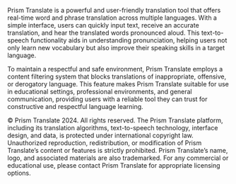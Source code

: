 Prism Translate is a powerful and user-friendly translation tool that offers real-time word and phrase translation across multiple languages. With a simple interface, users can quickly input text, receive an accurate translation, and hear the translated words pronounced aloud. This text-to-speech functionality aids in understanding pronunciation, helping users not only learn new vocabulary but also improve their speaking skills in a target language.

To maintain a respectful and safe environment, Prism Translate employs a content filtering system that blocks translations of inappropriate, offensive, or derogatory language. This feature makes Prism Translate suitable for use in educational settings, professional environments, and general communication, providing users with a reliable tool they can trust for constructive and respectful language learning.

© Prism Translate 2024. All rights reserved. The Prism Translate platform, including its translation algorithms, text-to-speech technology, interface design, and data, is protected under international copyright law. Unauthorized reproduction, redistribution, or modification of Prism Translate’s content or features is strictly prohibited. Prism Translate’s name, logo, and associated materials are also trademarked. For any commercial or educational use, please contact Prism Translate for appropriate licensing options.
